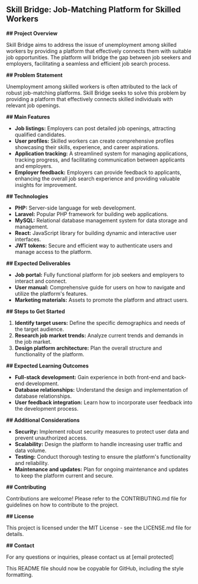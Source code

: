 ## Skill Bridge: Job-Matching Platform for Skilled Workers

**## Project Overview**

Skill Bridge aims to address the issue of unemployment among skilled workers by providing a platform that effectively connects them with suitable job opportunities. The platform will bridge the gap between job seekers and employers, facilitating a seamless and efficient job search process.

**## Problem Statement**

Unemployment among skilled workers is often attributed to the lack of robust job-matching platforms. Skill Bridge seeks to solve this problem by providing a platform that effectively connects skilled individuals with relevant job openings.

**## Main Features**

* **Job listings:** Employers can post detailed job openings, attracting qualified candidates.
* **User profiles:** Skilled workers can create comprehensive profiles showcasing their skills, experience, and career aspirations.
* **Application tracking:** A streamlined system for managing applications, tracking progress, and facilitating communication between applicants and employers.
* **Employer feedback:** Employers can provide feedback to applicants, enhancing the overall job search experience and providing valuable insights for improvement.

**## Technologies**

* **PHP:** Server-side language for web development.
* **Laravel:** Popular PHP framework for building web applications.
* **MySQL:** Relational database management system for data storage and management.
* **React:** JavaScript library for building dynamic and interactive user interfaces.
* **JWT tokens:** Secure and efficient way to authenticate users and manage access to the platform.

**## Expected Deliverables**

* **Job portal:** Fully functional platform for job seekers and employers to interact and connect.
* **User manual:** Comprehensive guide for users on how to navigate and utilize the platform's features.
* **Marketing materials:** Assets to promote the platform and attract users.

**## Steps to Get Started**

1. **Identify target users:** Define the specific demographics and needs of the target audience.
2. **Research job market trends:** Analyze current trends and demands in the job market.
3. **Design platform architecture:** Plan the overall structure and functionality of the platform.

**## Expected Learning Outcomes**

* **Full-stack development:** Gain experience in both front-end and back-end development.
* **Database relationships:** Understand the design and implementation of database relationships.
* **User feedback integration:** Learn how to incorporate user feedback into the development process.

**## Additional Considerations**

* **Security:** Implement robust security measures to protect user data and prevent unauthorized access.
* **Scalability:** Design the platform to handle increasing user traffic and data volume.
* **Testing:** Conduct thorough testing to ensure the platform's functionality and reliability.
* **Maintenance and updates:** Plan for ongoing maintenance and updates to keep the platform current and secure.

**## Contributing**

Contributions are welcome! Please refer to the CONTRIBUTING.md file for guidelines on how to contribute to the project.

**## License**

This project is licensed under the MIT License - see the LICENSE.md file for details.

**## Contact**

For any questions or inquiries, please contact us at [email protected]

This README file should now be copyable for GitHub, including the style formatting.
